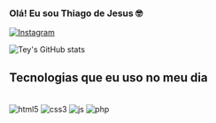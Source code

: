 
### Olá! Eu sou Thiago de Jesus 🤓

[![Instagram](https://img.shields.io/badge/Instagram-E4405F?style=for-the-badge&logo=instagram&logoColor=white)](https://www.instagram.com/thiagojesus_j/)

![Tey's GitHub stats](https://github-readme-stats.vercel.app/api?username=DevTey&show_icons=true&theme=radical)

## Tecnologias que eu uso no meu dia

<div style="display: inline_block"><br/>
    <img align="center" alt="html5" src="https://img.shields.io/badge/HTML5-E34F26?style=for-the-badge&logo=html5&logoColor=white" />
    <img align="center" alt="css3" src="https://img.shields.io/badge/CSS3-1572B6?style=for-the-badge&logo=css3&logoColor=white" />
    <img align="center" alt="js" src="https://img.shields.io/badge/JavaScript-F7DF1E?style=for-the-badge&logo=javascript&logoColor=black" />
    <img align="center" alt="php" src="https://img.shields.io/badge/PHP-777BB4?style=for-the-badge&logo=php&logoColor=white" >
</div>


